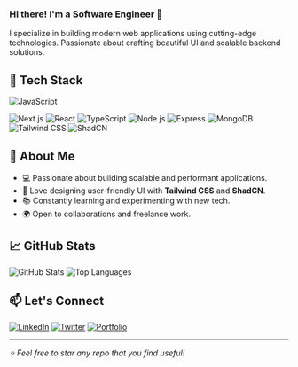 ### Hi there! I'm a Software Engineer 👋


I specialize in building modern web applications using cutting-edge technologies. Passionate about crafting beautiful UI and scalable backend solutions.

## 🚀 Tech Stack

![JavaScript](https://img.shields.io/badge/JavaScript-F7DF1E?style=for-the-badge&logo=javascript&logoColor=black)

![Next.js](https://img.shields.io/badge/Next.js-000000?style=for-the-badge&logo=next.js&logoColor=white)
![React](https://img.shields.io/badge/React-61DAFB?style=for-the-badge&logo=react&logoColor=black)
![TypeScript](https://img.shields.io/badge/TypeScript-3178C6?style=for-the-badge&logo=typescript&logoColor=white)
![Node.js](https://img.shields.io/badge/Node.js-339933?style=for-the-badge&logo=nodedotjs&logoColor=white)
![Express](https://img.shields.io/badge/Express-000000?style=for-the-badge&logo=express&logoColor=white)
![MongoDB](https://img.shields.io/badge/MongoDB-47A248?style=for-the-badge&logo=mongodb&logoColor=white)
![Tailwind CSS](https://img.shields.io/badge/TailwindCSS-38B2AC?style=for-the-badge&logo=tailwind-css&logoColor=white)
![ShadCN](https://img.shields.io/badge/ShadCN-ffffff?style=for-the-badge&logo=shadcn&logoColor=black)

## 🌟 About Me
- 💻 Passionate about building scalable and performant applications.
- 🎨 Love designing user-friendly UI with **Tailwind CSS** and **ShadCN**.
- 📚 Constantly learning and experimenting with new tech.
- 🌍 Open to collaborations and freelance work.

## 📈 GitHub Stats
![GitHub Stats](https://github-readme-stats.vercel.app/api?username=Vikashsinghal977&show_icons=true&theme=radical)
![Top Languages](https://github-readme-stats.vercel.app/api/top-langs/?username=Vikashsinghal977&layout=compact&theme=radical)

## 📫 Let's Connect
[![LinkedIn](https://img.shields.io/badge/LinkedIn-0077B5?style=for-the-badge&logo=linkedin&logoColor=white)](https://linkedin.com/in/vikash-singhal-av977)
[![Twitter](https://img.shields.io/badge/Twitter-1DA1F2?style=for-the-badge&logo=twitter&logoColor=white)](https://twitter.com/your-profile)
[![Portfolio](https://img.shields.io/badge/Portfolio-FF4081?style=for-the-badge&logo=devdotto&logoColor=white)](https://your-portfolio.com)

---
_⭐️ Feel free to star any repo that you find useful!_
